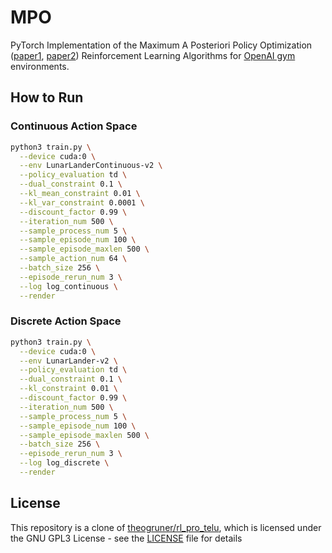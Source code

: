 # MPO

PyTorch Implementation of the Maximum A Posteriori Policy Optimization
([paper1](https://arxiv.org/abs/1806.06920),
[paper2](https://arxiv.org/abs/1812.02256.pdf))
Reinforcement Learning Algorithms for [OpenAI gym](https://github.com/openai/gym) environments.

## How to Run

### Continuous Action Space

```bash
python3 train.py \
  --device cuda:0 \
  --env LunarLanderContinuous-v2 \
  --policy_evaluation td \
  --dual_constraint 0.1 \
  --kl_mean_constraint 0.01 \
  --kl_var_constraint 0.0001 \
  --discount_factor 0.99 \
  --iteration_num 500 \
  --sample_process_num 5 \
  --sample_episode_num 100 \
  --sample_episode_maxlen 500 \
  --sample_action_num 64 \
  --batch_size 256 \
  --episode_rerun_num 3 \
  --log log_continuous \
  --render
```

### Discrete Action Space

```bash
python3 train.py \
  --device cuda:0 \
  --env LunarLander-v2 \
  --policy_evaluation td \
  --dual_constraint 0.1 \
  --kl_constraint 0.01 \
  --discount_factor 0.99 \
  --iteration_num 500 \
  --sample_process_num 5 \
  --sample_episode_num 100 \
  --sample_episode_maxlen 500 \
  --batch_size 256 \
  --episode_rerun_num 3 \
  --log log_discrete \
  --render
```

## License

This repository is a clone of [theogruner/rl_pro_telu](https://github.com/theogruner/rl_pro_telu),
which is licensed under the GNU GPL3 License - see the [LICENSE](LICENSE) file for details
